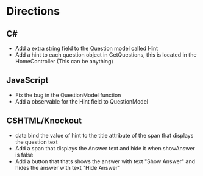 # Directions
## C#
- Add a extra string field to the Question model called Hint
- Add a hint to each question object in GetQuestions, this is located in the HomeController (This can be anything)
## JavaScript
- Fix the bug in the QuestionModel function
- Add a observable for the Hint field to QuestionModel
## CSHTML/Knockout
- data bind the value of hint to the title attribute of the span that displays the question text
- Add a span that displays the Answer text and hide it when showAnswer is false
- Add a button that thats shows the answer with text "Show Answer" and hides the answer with text "Hide Answer"
